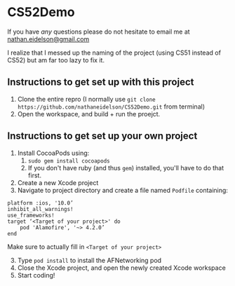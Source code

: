 # CS52Demo

If you have *any* questions please do not hesitate to email me at nathan.eidelson@gmail.com

I realize that I messed up the naming of the project (using CS51 instead of CS52) but am far too lazy to fix it.

## Instructions to get set up with this project

1. Clone the entire repro (I normally use `git clone https://github.com/nathaneidelson/CS52Demo.git` from terminal) 
2. Open the workspace, and build + run the proejct.

## Instructions to get set up your own project

1. Install CocoaPods using: 
    1. `sudo gem install cocoapods`
    2. If you don't have ruby (and thus `gem`) installed, you'll have to do that first.
2. Create a new Xcode project
2. Navigate to project directory and create a file named `Podfile` containing: 

```
platform :ios, '10.0’ 
inhibit_all_warnings! 
use_frameworks! 
target ‘<Target of your project>' do 
    pod 'Alamofire', '~> 4.2.0’ 
end 
```
Make sure to actually fill in `<Target of your project>`

3. Type `pod install` to install the AFNetworking pod 
4. Close the Xcode project, and open the newly created Xcode workspace
5. Start coding!
